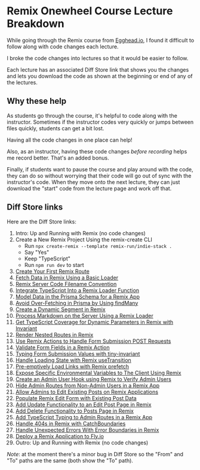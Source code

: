 # Remix Onewheel Course Lecture Breakdown

While going through the Remix course from [Egghead.io](https://egghead.io/lessons/remix-intro-up-and-running-with-remix), I found it difficult to follow along with code changes each lecture.

I broke the code changes into lectures so that it would be easier to follow.

Each lecture has an associated Diff Store link that shows you the changes and lets you download the code as shown at the beginning or end of any of the lectures.

## Why these help

As students go through the course, it's helpful to code along with the instructor. Sometimes if the instructor codes very quickly or jumps between files quickly, students can get a bit lost.

Having all the code changes in one place can help!

Also, as an instructor, having these code changes _before recording_ helps me record better. That's an added bonus.

Finally, if students want to pause the course and play around with the code, they can do so without worrying that their code will go out of sync with the instructor's code. When they move onto the next lecture, they can just download the "start" code from the lecture page and work off that.

## Diff Store links

Here are the Diff Store links:

1. Intro: Up and Running with Remix (no code changes)
2. Create a New Remix Project Using the remix-create CLI
   - Run `npx create-remix --template remix-run/indie-stack .`
   - Say "Yes"
   - Keep "TypeScript"
   - Run `npm run dev` to start
3. [Create Your First Remix Route](https://diff-store.com/diff/52095baaac15481ab58007e3e1ab0a25)
4. [Fetch Data in Remix Using a Basic Loader](https://diff-store.com/diff/7356dc59aab7422ab0d88a14491b4244)
5. [Remix Server Code Filename Convention](https://diff-store.com/diff/848e1f7f3fa2474fb2327b4793cc2b3d)
6. [Integrate TypeScript Into a Remix Loader Function](https://diff-store.com/diff/368aae9ea0624076aecc5da5ac56d986)
7. [Model Data in the Prisma Schema for a Remix App](https://diff-store.com/diff/daf35f0ac5fb48f482e2bf64890a3522)
8. [Avoid Over-Fetching in Prisma by Using findMany](https://diff-store.com/diff/b37b208de0344445860d964adbca81fe)
9.  [Create a Dynamic Segment in Remix](https://diff-store.com/diff/97d92d058635423a901067d8347c9d2f)
10. [Process Markdown on the Server Using a Remix Loader](https://diff-store.com/diff/4ea0e509ebde4e44a95b31ad767790b1)
11. [Get TypeScript Coverage for Dynamic Parameters in Remix with Invariant](https://diff-store.com/diff/9626f0da50c24ec0935557a3e5e2ad67)
12. [Render Nested Routes in Remix](https://diff-store.com/diff/73ac6b7bf1694c668f209e4d4eb1cbf9)
13. [Use Remix Actions to Handle Form Submission POST Requests](https://diff-store.com/diff/eda88a9662da41769ed7c27b0fde1df1)
14. [Validate Form Fields in a Remix Action](https://diff-store.com/diff/fc9485829a984a62a4a616a4f06101da)
15. [Typing Form Submission Values with tiny-invariant](https://diff-store.com/diff/0fab085b6fe7420e992a1b93c82f3890)
16. [Handle Loading State with Remix useTransition](https://diff-store.com/diff/354b8179e33a499ca78455371421e841)
17. [Pre-emptively Load Links with Remix prefetch](https://diff-store.com/diff/94e27228cf67457d8691594dc104534c)
18. [Expose Specific Environmental Variables to The Client Using Remix](https://diff-store.com/diff/15813aca4667453b8dcc372821e3e268)
19. [Create an Admin User Hook using Remix to Verify Admin Users](https://diff-store.com/diff/5a91dc6607444cc48988edfccc38acc0)
20. [Hide Admin Routes from Non-Admin Users in a Remix App](https://diff-store.com/diff/3f91ac8c8c3d44f59f8b95e0bc2f79e5)
21. [Allow Admins to Edit Existing Posts on Remix Applications](https://diff-store.com/diff/2153b72372fa4f91a4583570b74d74cd)
22. [Populate Remix Edit Form with Existing Post Data](https://diff-store.com/diff/fc21aaa198c44d6081dc70a7fce29ab9)
23. [Add Update Functionality to an Edit Post Page in Remix](https://diff-store.com/diff/1b4af019644c4cbdb911501b2005b20b)
24. [Add Delete Functionality to Posts Page in Remix](https://diff-store.com/diff/a78818bdc7a149888eb4d817342f9848)
25. [Add TypeScript Typing to Admin Routes in a Remix App](https://diff-store.com/diff/f1bfcb564f6240c4a2907aabc41bff3d)
26. [Handle 404s in Remix with CatchBoundaries](https://diff-store.com/diff/2d610ec46d4f4dfa9dfd9572196b8275)
27. [Handle Unexpected Errors With Error Boundaries in Remix](https://diff-store.com/diff/31a36b9fd5d6419a98d3365c7e068046)
28. [Deploy a Remix Application to Fly.io](https://diff-store.com/diff/7fe015c15e454cbebbec8b32c5308e49)
29. Outro: Up and Running with Remix (no code changes)


_Note_: at the moment there's a minor bug in Diff Store so the "From" and "To" paths are the same (both show the "To" path).